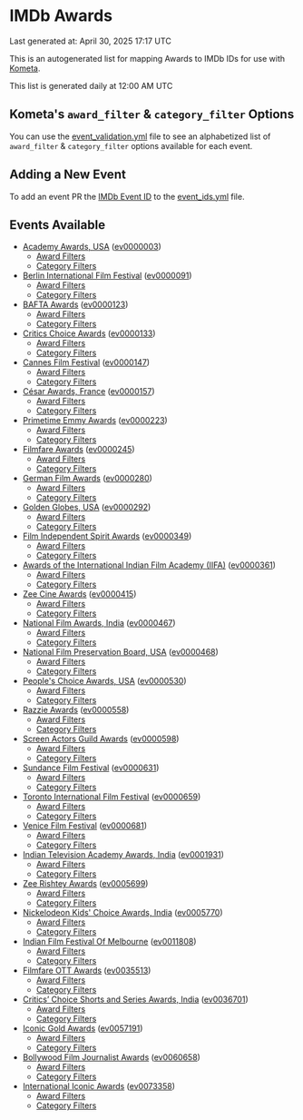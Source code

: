 # IMDb Awards

Last generated at: April 30, 2025 17:17 UTC

This is an autogenerated list for mapping Awards to IMDb IDs for use with [Kometa](https://github.com/Kometa-Team/Kometa).

This list is generated daily at 12:00 AM UTC 

## Kometa's `award_filter` & `category_filter` Options

You can use the [event_validation.yml](https://github.com/Kometa-Team/IMDb-Awards/blob/master/event_validation.yml) file to see an alphabetized list of `award_filter` & `category_filter` options available for each event.

## Adding a New Event

To add an event PR the [IMDb Event ID](https://www.imdb.com/event/all/) to the [event_ids.yml](https://github.com/Kometa-Team/IMDb-Awards/blob/master/event_ids.yml) file.

## Events Available

* [Academy Awards, USA](https://www.imdb.com/event/ev0000003) ([ev0000003](https://github.com/Kometa-Team/IMDb-Awards/blob/master/event_validation.yml#L1))
  * [Award Filters](https://github.com/Kometa-Team/IMDb-Awards/blob/master/event_validation.yml#L6)
  * [Category Filters](https://github.com/Kometa-Team/IMDb-Awards/blob/master/event_validation.yml#L14)
* [Berlin International Film Festival](https://www.imdb.com/event/ev0000091) ([ev0000091](https://github.com/Kometa-Team/IMDb-Awards/blob/master/event_validation.yml#L148))
  * [Award Filters](https://github.com/Kometa-Team/IMDb-Awards/blob/master/event_validation.yml#L153)
  * [Category Filters](https://github.com/Kometa-Team/IMDb-Awards/blob/master/event_validation.yml#L351)
* [BAFTA Awards](https://www.imdb.com/event/ev0000123) ([ev0000123](https://github.com/Kometa-Team/IMDb-Awards/blob/master/event_validation.yml#L636))
  * [Award Filters](https://github.com/Kometa-Team/IMDb-Awards/blob/master/event_validation.yml#L641)
  * [Category Filters](https://github.com/Kometa-Team/IMDb-Awards/blob/master/event_validation.yml#L674)
* [Critics Choice Awards](https://www.imdb.com/event/ev0000133) ([ev0000133](https://github.com/Kometa-Team/IMDb-Awards/blob/master/event_validation.yml#L1167))
  * [Award Filters](https://github.com/Kometa-Team/IMDb-Awards/blob/master/event_validation.yml#L1170)
  * [Category Filters](https://github.com/Kometa-Team/IMDb-Awards/blob/master/event_validation.yml#L1175)
* [Cannes Film Festival](https://www.imdb.com/event/ev0000147) ([ev0000147](https://github.com/Kometa-Team/IMDb-Awards/blob/master/event_validation.yml#L1276))
  * [Award Filters](https://github.com/Kometa-Team/IMDb-Awards/blob/master/event_validation.yml#L1281)
  * [Category Filters](https://github.com/Kometa-Team/IMDb-Awards/blob/master/event_validation.yml#L1448)
* [César Awards, France](https://www.imdb.com/event/ev0000157) ([ev0000157](https://github.com/Kometa-Team/IMDb-Awards/blob/master/event_validation.yml#L1678))
  * [Award Filters](https://github.com/Kometa-Team/IMDb-Awards/blob/master/event_validation.yml#L1682)
  * [Category Filters](https://github.com/Kometa-Team/IMDb-Awards/blob/master/event_validation.yml#L1687)
* [Primetime Emmy Awards](https://www.imdb.com/event/ev0000223) ([ev0000223](https://github.com/Kometa-Team/IMDb-Awards/blob/master/event_validation.yml#L1747))
  * [Award Filters](https://github.com/Kometa-Team/IMDb-Awards/blob/master/event_validation.yml#L1752)
  * [Category Filters](https://github.com/Kometa-Team/IMDb-Awards/blob/master/event_validation.yml#L1759)
* [Filmfare Awards](https://www.imdb.com/event/ev0000245) ([ev0000245](https://github.com/Kometa-Team/IMDb-Awards/blob/master/event_validation.yml#L2970))
  * [Award Filters](https://github.com/Kometa-Team/IMDb-Awards/blob/master/event_validation.yml#L2974)
  * [Category Filters](https://github.com/Kometa-Team/IMDb-Awards/blob/master/event_validation.yml#L2983)
* [German Film Awards](https://www.imdb.com/event/ev0000280) ([ev0000280](https://github.com/Kometa-Team/IMDb-Awards/blob/master/event_validation.yml#L3073))
  * [Award Filters](https://github.com/Kometa-Team/IMDb-Awards/blob/master/event_validation.yml#L3078)
  * [Category Filters](https://github.com/Kometa-Team/IMDb-Awards/blob/master/event_validation.yml#L3101)
* [Golden Globes, USA](https://www.imdb.com/event/ev0000292) ([ev0000292](https://github.com/Kometa-Team/IMDb-Awards/blob/master/event_validation.yml#L3175))
  * [Award Filters](https://github.com/Kometa-Team/IMDb-Awards/blob/master/event_validation.yml#L3180)
  * [Category Filters](https://github.com/Kometa-Team/IMDb-Awards/blob/master/event_validation.yml#L3188)
* [Film Independent Spirit Awards](https://www.imdb.com/event/ev0000349) ([ev0000349](https://github.com/Kometa-Team/IMDb-Awards/blob/master/event_validation.yml#L3354))
  * [Award Filters](https://github.com/Kometa-Team/IMDb-Awards/blob/master/event_validation.yml#L3357)
  * [Category Filters](https://github.com/Kometa-Team/IMDb-Awards/blob/master/event_validation.yml#L3366)
* [Awards of the International Indian Film Academy (IIFA)](https://www.imdb.com/event/ev0000361) ([ev0000361](https://github.com/Kometa-Team/IMDb-Awards/blob/master/event_validation.yml#L3406))
  * [Award Filters](https://github.com/Kometa-Team/IMDb-Awards/blob/master/event_validation.yml#L3409)
  * [Category Filters](https://github.com/Kometa-Team/IMDb-Awards/blob/master/event_validation.yml#L3419)
* [Zee Cine Awards](https://www.imdb.com/event/ev0000415) ([ev0000415](https://github.com/Kometa-Team/IMDb-Awards/blob/master/event_validation.yml#L3514))
  * [Award Filters](https://github.com/Kometa-Team/IMDb-Awards/blob/master/event_validation.yml#L3516)
  * [Category Filters](https://github.com/Kometa-Team/IMDb-Awards/blob/master/event_validation.yml#L3526)
* [National Film Awards, India](https://www.imdb.com/event/ev0000467) ([ev0000467](https://github.com/Kometa-Team/IMDb-Awards/blob/master/event_validation.yml#L3631))
  * [Award Filters](https://github.com/Kometa-Team/IMDb-Awards/blob/master/event_validation.yml#L3635)
  * [Category Filters](https://github.com/Kometa-Team/IMDb-Awards/blob/master/event_validation.yml#L3649)
* [National Film Preservation Board, USA](https://www.imdb.com/event/ev0000468) ([ev0000468](https://github.com/Kometa-Team/IMDb-Awards/blob/master/event_validation.yml#L3844))
  * [Award Filters](https://github.com/Kometa-Team/IMDb-Awards/blob/master/event_validation.yml#L3847)
  * [Category Filters](https://github.com/Kometa-Team/IMDb-Awards/blob/master/event_validation.yml#L3849)
* [People's Choice Awards, USA](https://www.imdb.com/event/ev0000530) ([ev0000530](https://github.com/Kometa-Team/IMDb-Awards/blob/master/event_validation.yml#L3852))
  * [Award Filters](https://github.com/Kometa-Team/IMDb-Awards/blob/master/event_validation.yml#L3855)
  * [Category Filters](https://github.com/Kometa-Team/IMDb-Awards/blob/master/event_validation.yml#L3858)
* [Razzie Awards](https://www.imdb.com/event/ev0000558) ([ev0000558](https://github.com/Kometa-Team/IMDb-Awards/blob/master/event_validation.yml#L4101))
  * [Award Filters](https://github.com/Kometa-Team/IMDb-Awards/blob/master/event_validation.yml#L4104)
  * [Category Filters](https://github.com/Kometa-Team/IMDb-Awards/blob/master/event_validation.yml#L4109)
* [Screen Actors Guild Awards](https://www.imdb.com/event/ev0000598) ([ev0000598](https://github.com/Kometa-Team/IMDb-Awards/blob/master/event_validation.yml#L4149))
  * [Award Filters](https://github.com/Kometa-Team/IMDb-Awards/blob/master/event_validation.yml#L4152)
  * [Category Filters](https://github.com/Kometa-Team/IMDb-Awards/blob/master/event_validation.yml#L4154)
* [Sundance Film Festival](https://www.imdb.com/event/ev0000631) ([ev0000631](https://github.com/Kometa-Team/IMDb-Awards/blob/master/event_validation.yml#L4180))
  * [Award Filters](https://github.com/Kometa-Team/IMDb-Awards/blob/master/event_validation.yml#L4183)
  * [Category Filters](https://github.com/Kometa-Team/IMDb-Awards/blob/master/event_validation.yml#L4234)
* [Toronto International Film Festival](https://www.imdb.com/event/ev0000659) ([ev0000659](https://github.com/Kometa-Team/IMDb-Awards/blob/master/event_validation.yml#L4352))
  * [Award Filters](https://github.com/Kometa-Team/IMDb-Awards/blob/master/event_validation.yml#L4355)
  * [Category Filters](https://github.com/Kometa-Team/IMDb-Awards/blob/master/event_validation.yml#L4412)
* [Venice Film Festival](https://www.imdb.com/event/ev0000681) ([ev0000681](https://github.com/Kometa-Team/IMDb-Awards/blob/master/event_validation.yml#L4491))
  * [Award Filters](https://github.com/Kometa-Team/IMDb-Awards/blob/master/event_validation.yml#L4496)
  * [Category Filters](https://github.com/Kometa-Team/IMDb-Awards/blob/master/event_validation.yml#L4838)
* [Indian Television Academy Awards, India](https://www.imdb.com/event/ev0001931) ([ev0001931](https://github.com/Kometa-Team/IMDb-Awards/blob/master/event_validation.yml#L5290))
  * [Award Filters](https://github.com/Kometa-Team/IMDb-Awards/blob/master/event_validation.yml#L5293)
  * [Category Filters](https://github.com/Kometa-Team/IMDb-Awards/blob/master/event_validation.yml#L5302)
* [Zee Rishtey Awards](https://www.imdb.com/event/ev0005699) ([ev0005699](https://github.com/Kometa-Team/IMDb-Awards/blob/master/event_validation.yml#L5493))
  * [Award Filters](https://github.com/Kometa-Team/IMDb-Awards/blob/master/event_validation.yml#L5495)
  * [Category Filters](https://github.com/Kometa-Team/IMDb-Awards/blob/master/event_validation.yml#L5497)
* [Nickelodeon Kids' Choice Awards, India](https://www.imdb.com/event/ev0005770) ([ev0005770](https://github.com/Kometa-Team/IMDb-Awards/blob/master/event_validation.yml#L5576))
  * [Award Filters](https://github.com/Kometa-Team/IMDb-Awards/blob/master/event_validation.yml#L5578)
  * [Category Filters](https://github.com/Kometa-Team/IMDb-Awards/blob/master/event_validation.yml#L5581)
* [Indian Film Festival Of Melbourne](https://www.imdb.com/event/ev0011808) ([ev0011808](https://github.com/Kometa-Team/IMDb-Awards/blob/master/event_validation.yml#L5616))
  * [Award Filters](https://github.com/Kometa-Team/IMDb-Awards/blob/master/event_validation.yml#L5618)
  * [Category Filters](https://github.com/Kometa-Team/IMDb-Awards/blob/master/event_validation.yml#L5630)
* [Filmfare OTT Awards](https://www.imdb.com/event/ev0035513) ([ev0035513](https://github.com/Kometa-Team/IMDb-Awards/blob/master/event_validation.yml#L5653))
  * [Award Filters](https://github.com/Kometa-Team/IMDb-Awards/blob/master/event_validation.yml#L5655)
  * [Category Filters](https://github.com/Kometa-Team/IMDb-Awards/blob/master/event_validation.yml#L5661)
* [Critics’ Choice Shorts and Series Awards, India](https://www.imdb.com/event/ev0036701) ([ev0036701](https://github.com/Kometa-Team/IMDb-Awards/blob/master/event_validation.yml#L5743))
  * [Award Filters](https://github.com/Kometa-Team/IMDb-Awards/blob/master/event_validation.yml#L5745)
  * [Category Filters](https://github.com/Kometa-Team/IMDb-Awards/blob/master/event_validation.yml#L5748)
* [Iconic Gold Awards](https://www.imdb.com/event/ev0057191) ([ev0057191](https://github.com/Kometa-Team/IMDb-Awards/blob/master/event_validation.yml#L5766))
  * [Award Filters](https://github.com/Kometa-Team/IMDb-Awards/blob/master/event_validation.yml#L5768)
  * [Category Filters](https://github.com/Kometa-Team/IMDb-Awards/blob/master/event_validation.yml#L5770)
* [Bollywood Film Journalist Awards](https://www.imdb.com/event/ev0060658) ([ev0060658](https://github.com/Kometa-Team/IMDb-Awards/blob/master/event_validation.yml#L5877))
  * [Award Filters](https://github.com/Kometa-Team/IMDb-Awards/blob/master/event_validation.yml#L5879)
  * [Category Filters](https://github.com/Kometa-Team/IMDb-Awards/blob/master/event_validation.yml#L5884)
* [International Iconic Awards](https://www.imdb.com/event/ev0073358) ([ev0073358](https://github.com/Kometa-Team/IMDb-Awards/blob/master/event_validation.yml#L5896))
  * [Award Filters](https://github.com/Kometa-Team/IMDb-Awards/blob/master/event_validation.yml#L5898)
  * [Category Filters](https://github.com/Kometa-Team/IMDb-Awards/blob/master/event_validation.yml#L5902)
